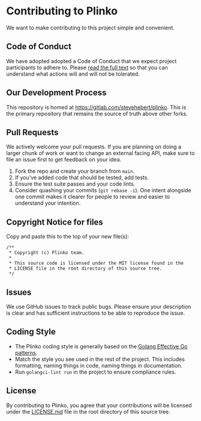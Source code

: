 # Contributing to Plinko
We want to make contributing to this project simple and convenient.

## Code of Conduct
We have adopted adopted a Code of Conduct that we expect project participants to
adhere to. Please [read the full text](https://code.fb.com/codeofconduct/) so
that you can understand what actions will and will not be tolerated.

## Our Development Process
This repository is homed at https://gitlab.com/stevehebert/plinko.   This is the primary repository that remains the source of truth above other forks.

## Pull Requests
We actively welcome your pull requests. If you are planning on doing a larger
chunk of work or want to change an external facing API, make sure to file an
issue first to get feedback on your idea.

1. Fork the repo and create your branch from `main`.
2. If you've added code that should be tested, add tests.
3. Ensure the test suite passes and your code lints.
4. Consider quashing your commits (`git rebase -i`). One intent alongside one
   commit makes it clearer for people to review and easier to understand your
   intention.

## Copyright Notice for files
Copy and paste this to the top of your new file(s):

```
/**
 * Copyright (c) Plinko team.
 *
 * This source code is licensed under the MIT license found in the
 * LICENSE file in the root directory of this source tree.
 */
```


## Issues
We use GitHub issues to track public bugs. Please ensure your description is
clear and has sufficient instructions to be able to reproduce the issue.

## Coding Style
* The Plinko coding style is generally based on the
  [Golang Effective Go patterns](https://golang.org/doc/effective_go).
* Match the style you see used in the rest of the project. This includes
  formatting, naming things in code, naming things in documentation.
* Run `golangci-lint run` in the project to ensure compliance rules.

## License
By contributing to Plinko, you agree that your contributions will be licensed
under the [LICENSE.md](./LICENSE.MD) file in the root directory of this source tree.